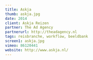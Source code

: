 ```yaml
---
title: Askja
thumb: askja.jpg
date: 2014
client: Askja Reizen
partner: The Ad Agency
partnerurl: http://theadagency.nl
tags: reisbranche, workflow, beeldbank
screen1: askja.jpg
vimeo: 86120441
website: http://www.askja.nl/
---
```


